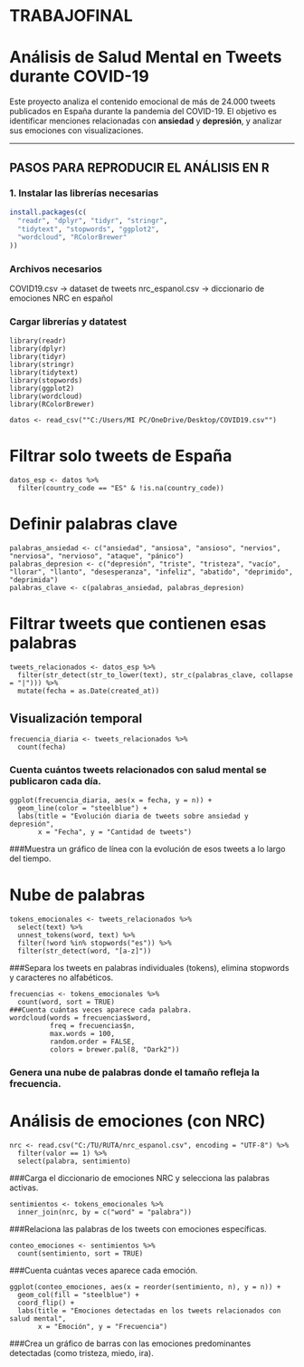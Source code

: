 # TRABAJOFINAL
# Análisis de Salud Mental en Tweets durante COVID-19

Este proyecto analiza el contenido emocional de más de 24.000 tweets publicados en España durante la pandemia del COVID-19. El objetivo es identificar menciones relacionadas con **ansiedad** y **depresión**, y analizar sus emociones con visualizaciones.

---

## PASOS PARA REPRODUCIR EL ANÁLISIS EN R

### 1. Instalar las librerías necesarias
```r
install.packages(c(
  "readr", "dplyr", "tidyr", "stringr",
  "tidytext", "stopwords", "ggplot2",
  "wordcloud", "RColorBrewer"
))
```
### **Archivos necesarios**
COVID19.csv → dataset de tweets
nrc_espanol.csv → diccionario de emociones NRC en español

### **Cargar librerías y datatest**
``` {r}
library(readr)
library(dplyr)
library(tidyr)
library(stringr)
library(tidytext)
library(stopwords)
library(ggplot2)
library(wordcloud)
library(RColorBrewer)

datos <- read_csv(""C:/Users/MI PC/OneDrive/Desktop/COVID19.csv"")
```
# Filtrar solo tweets de España
``` {r}
datos_esp <- datos %>%
  filter(country_code == "ES" & !is.na(country_code))
```

# Definir palabras clave
``` {r}
palabras_ansiedad <- c("ansiedad", "ansiosa", "ansioso", "nervios", "nerviosa", "nervioso", "ataque", "pánico")
palabras_depresion <- c("depresión", "triste", "tristeza", "vacío", "llorar", "llanto", "desesperanza", "infeliz", "abatido", "deprimido", "deprimida")
palabras_clave <- c(palabras_ansiedad, palabras_depresion)
```
# Filtrar tweets que contienen esas palabras
``` {r}
tweets_relacionados <- datos_esp %>%
  filter(str_detect(str_to_lower(text), str_c(palabras_clave, collapse = "|"))) %>%
  mutate(fecha = as.Date(created_at))
```
## Visualización temporal

```{r}
frecuencia_diaria <- tweets_relacionados %>%
  count(fecha)
```
### Cuenta cuántos tweets relacionados con salud mental se publicaron cada día.
```{r}
ggplot(frecuencia_diaria, aes(x = fecha, y = n)) +
  geom_line(color = "steelblue") +
  labs(title = "Evolución diaria de tweets sobre ansiedad y depresión",
       x = "Fecha", y = "Cantidad de tweets")
```
###Muestra un gráfico de línea con la evolución de esos tweets a lo largo del tiempo.

# Nube de palabras
```{r}
tokens_emocionales <- tweets_relacionados %>%
  select(text) %>%
  unnest_tokens(word, text) %>%
  filter(!word %in% stopwords("es")) %>%
  filter(str_detect(word, "[a-z]"))
```
###Separa los tweets en palabras individuales (tokens), elimina stopwords y caracteres no alfabéticos.
```{r}
frecuencias <- tokens_emocionales %>%
  count(word, sort = TRUE)
###Cuenta cuántas veces aparece cada palabra.
wordcloud(words = frecuencias$word,
          freq = frecuencias$n,
          max.words = 100,
          random.order = FALSE,
          colors = brewer.pal(8, "Dark2"))
```
### Genera una nube de palabras donde el tamaño refleja la frecuencia.
# **Análisis de emociones (con NRC)**
```{r}
nrc <- read.csv("C:/TU/RUTA/nrc_espanol.csv", encoding = "UTF-8") %>%
  filter(valor == 1) %>%
  select(palabra, sentimiento)
```
###Carga el diccionario de emociones NRC y selecciona las palabras activas.
```{r}
sentimientos <- tokens_emocionales %>%
  inner_join(nrc, by = c("word" = "palabra"))
```
###Relaciona las palabras de los tweets con emociones específicas.
```{r}
conteo_emociones <- sentimientos %>%
  count(sentimiento, sort = TRUE)
```
###Cuenta cuántas veces aparece cada emoción.
```{r}
ggplot(conteo_emociones, aes(x = reorder(sentimiento, n), y = n)) +
  geom_col(fill = "steelblue") +
  coord_flip() +
  labs(title = "Emociones detectadas en los tweets relacionados con salud mental",
       x = "Emoción", y = "Frecuencia")
```
###Crea un gráfico de barras con las emociones predominantes detectadas (como tristeza, miedo, ira).
